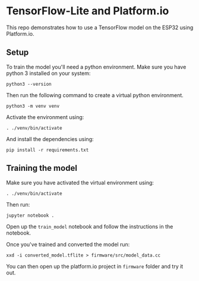 # TensorFlow-Lite and Platform.io

This repo demonstrates how to use a TensorFlow model on the ESP32 using Platform.io.

## Setup

To train the model you'll need a python environment. Make sure you have python 3 installed on your system:

```
python3 --version
```

Then run the following command to create a virtual python environment.

```
python3 -m venv venv
```

Activate the environment using:

```
. ./venv/bin/activate
```

And install the dependencies using:

```
pip install -r requirements.txt
```

## Training the model

Make sure you have activated the virtual environment using:

```
. ./venv/bin/activate
```

Then run:

```
jupyter notebook .
```

Open up the `train_model` notebook and follow the instructions in the notebook.

Once you've trained and converted the model run:

```
xxd -i converted_model.tflite > firmware/src/model_data.cc
```

You can then open up the platform.io project in `firmware` folder and try it out.
